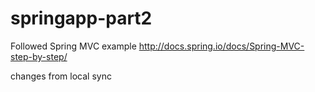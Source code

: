 springapp-part2
===============

Followed Spring MVC example
http://docs.spring.io/docs/Spring-MVC-step-by-step/

changes from local sync